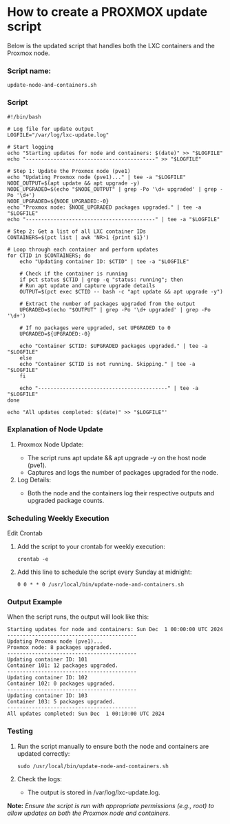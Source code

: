 # How to create a PROXMOX update script

<p>Below is the updated script that handles both the LXC containers and the Proxmox node.</p>

### Script name: 

	update-node-and-containers.sh

### Script

	#!/bin/bash
	
	# Log file for update output
	LOGFILE="/var/log/lxc-update.log"
	
	# Start logging
	echo "Starting updates for node and containers: $(date)" >> "$LOGFILE"
	echo "------------------------------------------" >> "$LOGFILE"
	
	# Step 1: Update the Proxmox node (pve1)
	echo "Updating Proxmox node (pve1)..." | tee -a "$LOGFILE"
	NODE_OUTPUT=$(apt update && apt upgrade -y)
	NODE_UPGRADED=$(echo "$NODE_OUTPUT" | grep -Po '\d+ upgraded' | grep -Po '\d+')
	NODE_UPGRADED=${NODE_UPGRADED:-0}
	echo "Proxmox node: $NODE_UPGRADED packages upgraded." | tee -a "$LOGFILE"
	echo "------------------------------------------" | tee -a "$LOGFILE"
	
	# Step 2: Get a list of all LXC container IDs
	CONTAINERS=$(pct list | awk 'NR>1 {print $1}')
	
	# Loop through each container and perform updates
	for CTID in $CONTAINERS; do
    	echo "Updating container ID: $CTID" | tee -a "$LOGFILE"
    	
    	# Check if the container is running
    	if pct status $CTID | grep -q "status: running"; then
        # Run apt update and capture upgrade details
        OUTPUT=$(pct exec $CTID -- bash -c "apt update && apt upgrade -y")
        
        # Extract the number of packages upgraded from the output
        UPGRADED=$(echo "$OUTPUT" | grep -Po '\d+ upgraded' | grep -Po '\d+')
        
        # If no packages were upgraded, set UPGRADED to 0
        UPGRADED=${UPGRADED:-0}
        
        echo "Container $CTID: $UPGRADED packages upgraded." | tee -a "$LOGFILE"
    	else
        echo "Container $CTID is not running. Skipping." | tee -a "$LOGFILE"
    	fi
    	
    	echo "------------------------------------------" | tee -a "$LOGFILE"
	done
	
	echo "All updates completed: $(date)" >> "$LOGFILE"'

### Explanation of Node Update

<ol>
<li>Proxmox Node Update:</li>
<ul>
<li>The script runs apt update && apt upgrade -y on the host node (pve1).</li>
<li>Captures and logs the number of packages upgraded for the node.</li>
</ul>
<li>Log Details:</li>
<ul>
<li>Both the node and the containers log their respective outputs and upgraded package counts.</li>
</ul>
</ol>

### Scheduling Weekly Execution

Edit Crontab
<ol>
<li>Add the script to your crontab for weekly execution:</li>

	crontab -e

<li>Add this line to schedule the script every Sunday at midnight:</li>

	0 0 * * 0 /usr/local/bin/update-node-and-containers.sh
</ol>

### Output Example

<p>When the script runs, the output will look like this:</p>

	Starting updates for node and containers: Sun Dec  1 00:00:00 UTC 2024
	------------------------------------------
	Updating Proxmox node (pve1)...
	Proxmox node: 8 packages upgraded.
	------------------------------------------
	Updating container ID: 101
	Container 101: 12 packages upgraded.
	------------------------------------------
	Updating container ID: 102
	Container 102: 0 packages upgraded.
	------------------------------------------
	Updating container ID: 103
	Container 103: 5 packages upgraded.
	------------------------------------------
	All updates completed: Sun Dec  1 00:10:00 UTC 2024

### Testing
<ol>
<li>Run the script manually to ensure both the node and containers are updated correctly:</li>

	sudo /usr/local/bin/update-node-and-containers.sh

<li>Check the logs:</li>
<ul>
	<li>The output is stored in /var/log/lxc-update.log.</li>
</ul>
</ol>

**Note:**
*Ensure the script is run with appropriate permissions (e.g., root) to allow updates on both the Proxmox node and containers.*
